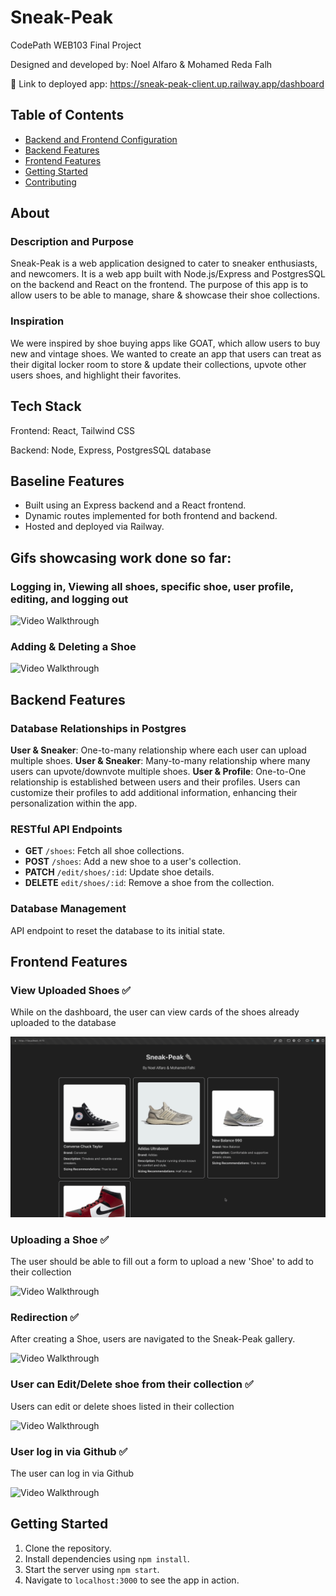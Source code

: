 # Sneak-Peak

CodePath WEB103 Final Project

Designed and developed by: Noel Alfaro & Mohamed Reda Falh

🔗 Link to deployed app: https://sneak-peak-client.up.railway.app/dashboard

## Table of Contents

- [Backend and Frontend Configuration](#baseline-features)
- [Backend Features](#backend-features)
- [Frontend Features](#frontend-features)
- [Getting Started](#getting-started)
- [Contributing](#contributing)

## About

### Description and Purpose

Sneak-Peak is a web application designed to cater to sneaker enthusiasts, and newcomers.
It is a web app built with Node.js/Express and PostgresSQL on the backend and React on the frontend.
The purpose of this app is to allow users to be able to manage, share & showcase their shoe collections.

### Inspiration

We were inspired by shoe buying apps like GOAT, which allow users to buy new and vintage shoes.
We wanted to create an app that users can treat as their digital locker room to store & update their collections, upvote other users shoes, and highlight their favorites.

## Tech Stack

Frontend: React, Tailwind CSS

Backend: Node, Express, PostgresSQL database

## Baseline Features

- Built using an Express backend and a React frontend.
- Dynamic routes implemented for both frontend and backend.
- Hosted and deployed via Railway.

## Gifs showcasing work done so far:

### Logging in, Viewing all shoes, specific shoe, user profile, editing, and logging out

<img src='./client/public/gif-kapture-5.gif' title='Video Walkthrough' width='' alt='Video Walkthrough' />

### Adding & Deleting a Shoe

<img src='./client/public/gif-kapture-6.gif' title='Video Walkthrough' width='' alt='Video Walkthrough' />

## Backend Features

### Database Relationships in Postgres

**User & Sneaker**: One-to-many relationship where each user can upload multiple shoes.
**User & Sneaker**: Many-to-many relationship where many users can upvote/downvote multiple shoes.
**User & Profile**: One-to-One relationship is established between users and their profiles. Users can customize their profiles to add additional information, enhancing their personalization within the app.

<!-- 2. **User & SneakPeak Comments**: Many-to-many relationship with a join table to facilitate user comments on Sneak-Peak. -->

### RESTful API Endpoints

- **GET** `/shoes`: Fetch all shoe collections.
- **POST** `/shoes`: Add a new shoe to a user's collection.
- **PATCH** `/edit/shoes/:id`: Update shoe details.
- **DELETE** `edit/shoes/:id`: Remove a shoe from the collection.

### Database Management

API endpoint to reset the database to its initial state.

## Frontend Features

### View Uploaded Shoes ✅

While on the dashboard, the user can view cards of the shoes already uploaded to the database

<img src='./client/public/gif-kapture-1.gif' title='Video Walkthrough' width='' alt='Video Walkthrough' />

### Uploading a Shoe ✅

The user should be able to fill out a form to upload a new 'Shoe' to add to their collection

<img src='./client/public/gif-kapture-2.gif' title='Video Walkthrough' width='' alt='Video Walkthrough' />

### Redirection ✅

After creating a Shoe, users are navigated to the Sneak-Peak gallery.

<img src='./client/public/gif-kapture-2.gif' title='Video Walkthrough' width='' alt='Video Walkthrough' />

### User can Edit/Delete shoe from their collection ✅

Users can edit or delete shoes listed in their collection

<img src='./client/public/gif-kapture-3.gif' title='Video Walkthrough' width='' alt='Video Walkthrough' />

### User log in via Github ✅

The user can log in via Github

  <img src='./client/public/gif-kapture-login.gif' title='Video Walkthrough' width='' alt='Video Walkthrough' />

## Getting Started

1. Clone the repository.
2. Install dependencies using `npm install`.
3. Start the server using `npm start`.
4. Navigate to `localhost:3000` to see the app in action.
